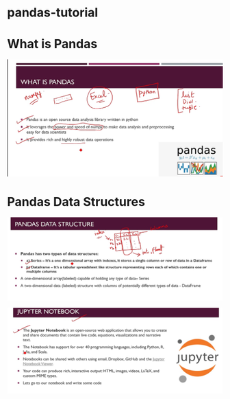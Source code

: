 # pandas-tutorial

# What is Pandas 
![alt text](image.png)

# Pandas Data Structures 
![alt text](image-1.png)

![alt text](image-2.png)
